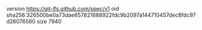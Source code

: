 version https://git-lfs.github.com/spec/v1
oid sha256:326500be0a73dae657821688922fdc9b2097a144710457dec8fdc97d26076580
size 7940
